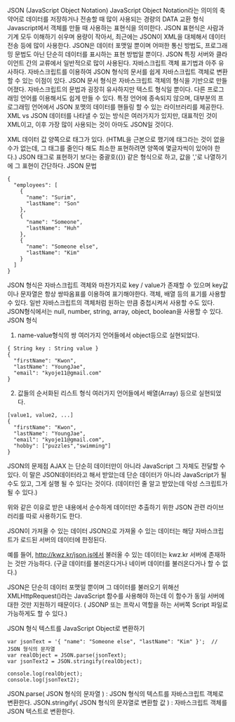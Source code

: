 JSON (JavaScript Object Notation)
JavaScript Object Notation라는 의미의 축약어로 데이터를 저장하거나 전송할 때 많이 사용되는 경량의 DATA 교환 형식
Javascript에서 객체를 만들 때 사용하는 표현식을 의미한다.
JSON 표현식은 사람과 기계 모두 이해하기 쉬우며 용량이 작아서, 최근에는 JSON이 XML을 대체해서 데이터 전송 등에 많이 사용한다.
JSON은 데이터 포맷일 뿐이며 어떠한 통신 방법도, 프로그래밍 문법도 아닌 단순히 데이터를 표시하는 표현 방법일 뿐이다.
JSON 특징
서버와 클라이언트 간의 교류에서 일반적으로 많이 사용된다.
자바스크립트 객체 표기법과 아주 유사하다.
자바스크립트를 이용하여 JSON 형식의 문서를 쉽게 자바스크립트 객체로 변환할 수 있는 이점이 있다.
JSON 문서 형식은 자바스크립트 객체의 형식을 기반으로 만들어졌다.
자바스크립트의 문법과 굉장히 유사하지만 텍스트 형식일 뿐이다.
다른 프로그래밍 언어를 이용해서도 쉽게 만들 수 있다.
특정 언어에 종속되지 않으며, 대부분의 프로그래밍 언어에서 JSON 포맷의 데이터를 핸들링 할 수 있는 라이브러리를 제공한다.
XML vs JSON
데이터를 나타낼 수 있는 방식은 여러가지가 있지만, 대표적인 것이 XML이고, 이후 가장 많이 사용되는 것이 아마도 JSON일 것이다.

XML
데이터 값 양쪽으로 태그가 있다.
(HTML을 근본으로 했기에 태그라는 것이 없을 수가 없는데, 그 태그를 줄인다 해도 최소한 표현하려면 양쪽에 몇글자씩이 있어야 한다.)
JSON
태그로 표현하기 보다는 중괄호({}) 같은 형식으로 하고, 값을 ','로 나열하기에 그 표현이 간단하다.
JSON 문법
```
{
  "employees": [
    {
      "name": "Surim",
      "lastName": "Son"
    },
    {
      "name": "Someone",
      "lastName": "Huh"
    },
    {
      "name": "Someone else",
      "lastName": "Kim"
    } 
  ]
}
```
JSON 형식은 자바스크립트 객체와 마찬가지로 key / value가 존재할 수 있으며 key값이나 문자열은 항상 쌍따옴표를 이용하여 표기해야한다.
객체, 배열 등의 표기를 사용할 수 있다.
일반 자바스크립트의 객체처럼 원하는 만큼 중첩시켜서 사용할 수도 있다.
JSON형식에서는 null, number, string, array, object, boolean을 사용할 수 있다.
JSON 형식
1. name-value형식의 쌍
여러가지 언어들에서 object등으로 실현되었다.
```
{ String key : String value }
{
  "firstName": "Kwon",
  "lastName": "YoungJae",
  "email": "kyoje11@gmail.com"
}
```
2. 값들의 순서화된 리스트 형식
여러가지 언어들에서 배열(Array) 등으로 실현되었다.
```
[value1, value2, ...]
{
  "firstName": "Kwon",
  "lastName": "YoungJae",
  "email": "kyoje11@gmail.com",
  "hobby": ["puzzles","swimming"]
}
```
JSON의 문제점
AJAX 는 단순히 데이터만이 아니라 JavaScript 그 자체도 전달할 수 있다. 이 말은 JSON데이터라고 해서 받았는데 단순 데이터가 아니라 JavaScript가 될 수도 있고, 그게 실행 될 수 있다는 것이다. (데이터인 줄 알고 받았는데 악성 스크립트가 될 수 있다.)

위와 같은 이유로 받은 내용에서 순수하게 데이터만 추출하기 위한 JSON 관련 라이브러리를 따로 사용하기도 한다.

JSON이 가져올 수 있는 데이터
JSON으로 가져올 수 있는 데이터는 해당 자바스크립트가 로드된 서버의 데이터에 한정된다.

예를 들어, http://kwz.kr/json.js에서 불러올 수 있는 데이터는 kwz.kr 서버에 존재하는 것만 가능하다. (구글 데이터를 불러온다거나 네이버 데이터를 불러온다거나 할 수 없다.)

JSON은 단순히 데이터 포맷일 뿐이며 그 데이터를 불러오기 위해선 XMLHttpRequest()라는 JavaScript 함수를 사용해야 하는데 이 함수가 동일 서버에 대한 것만 지원하기 때문이다. ( JSONP 또는 프락시 역할을 하는 서버쪽 Script 파일로 가능하게도 할 수 있다.)

JSON 형식 텍스트를 JavaScript Object로 변환하기
```
var jsonText = '{ "name": "Someone else", "lastName": "Kim" }';  // JSON 형식의 문자열
var realObject = JSON.parse(jsonText);
var jsonText2 = JSON.stringify(realObject);

console.log(realObject);
console.log(jsonText2);
```
JSON.parse( JSON 형식의 문자열 ) : JSON 형식의 텍스트를 자바스크립트 객체로 변환한다.
JSON.stringify( JSON 형식의 문자열로 변환할 값 ) : 자바스크립트 객체를 JSON 텍스트로 변환한다.